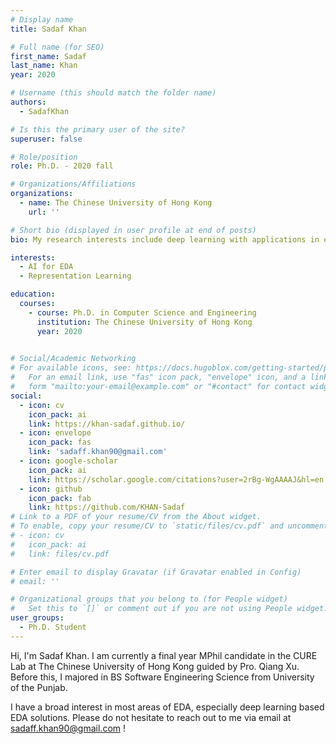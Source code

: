 ```yaml
---
# Display name
title: Sadaf Khan

# Full name (for SEO)
first_name: Sadaf
last_name: Khan
year: 2020

# Username (this should match the folder name)
authors:
  - SadafKhan

# Is this the primary user of the site?
superuser: false

# Role/position
role: Ph.D. - 2020 fall

# Organizations/Affiliations
organizations:
  - name: The Chinese University of Hong Kong
    url: ''

# Short bio (displayed in user profile at end of posts)
bio: My research interests include deep learning with applications in electronic design automation (EDA)

interests:
  - AI for EDA
  - Representation Learning 

education:
  courses:
    - course: Ph.D. in Computer Science and Engineering
      institution: The Chinese University of Hong Kong
      year: 2020
  

# Social/Academic Networking
# For available icons, see: https://docs.hugoblox.com/getting-started/page-builder/#icons
#   For an email link, use "fas" icon pack, "envelope" icon, and a link in the
#   form "mailto:your-email@example.com" or "#contact" for contact widget.
social:
  - icon: cv
    icon_pack: ai
    link: https://khan-sadaf.github.io/
  - icon: envelope
    icon_pack: fas
    link: 'sadaff.khan90@gmail.com'
  - icon: google-scholar
    icon_pack: ai
    link: https://scholar.google.com/citations?user=2rBg-WgAAAAJ&hl=en
  - icon: github
    icon_pack: fab
    link: https://github.com/KHAN-Sadaf
# Link to a PDF of your resume/CV from the About widget.
# To enable, copy your resume/CV to `static/files/cv.pdf` and uncomment the lines below.
# - icon: cv
#   icon_pack: ai
#   link: files/cv.pdf

# Enter email to display Gravatar (if Gravatar enabled in Config)
# email: ''

# Organizational groups that you belong to (for People widget)
#   Set this to `[]` or comment out if you are not using People widget.
user_groups:
  - Ph.D. Student
---
```


Hi, I'm Sadaf Khan. I am currently a final year MPhil candidate in the CURE Lab at The Chinese University of Hong Kong guided by Pro. Qiang Xu. Before this, I majored in BS Software Engineering Science from University of the Punjab.

I have a broad interest in most areas of EDA, especially deep learning based EDA solutions. Please do not hesitate to reach out to me via email at sadaff.khan90@gmail.com !